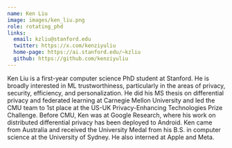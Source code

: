 ```yaml
---
name: Ken Liu
image: images/ken_liu.png
role: rotating_phd
links:
  email: kzliu@stanford.edu
  twitter: https://x.com/kenziyuliu
  home-page: https://ai.stanford.edu/~kzliu
  github: https://github.com/kenziyuliu
---
```


Ken Liu is a first-year computer science PhD student at Stanford. He is broadly interested in ML trustworthiness, particularly in the areas of privacy, security, efficiency, and personalization. He did his MS thesis on differential privacy and federated learning at Carnegie Mellon University and led the CMU team to 1st place at the US-UK Privacy-Enhancing Technologies Prize Challenge. Before CMU, Ken was at Google Research, where his work on distributed differential privacy has been deployed to Android. Ken came from Australia and received the University Medal from his B.S. in computer science at the University of Sydney. He also interned at Apple and Meta.
